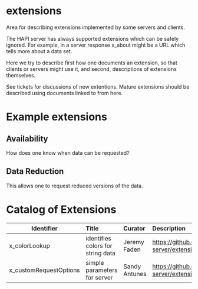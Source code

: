 # extensions
Area for describing extensions implemented by some servers and clients.

The HAPI server has always supported extensions which can be safely ignored.  For example, in 
a server response x_about might be a URL which tells more about a data set.

Here we try to describe first how one documents an extension, so that clients or servers might use
it, and second, descriptions of extensions themselves.

See tickets for discussions of new extentions.  Mature extensions should be described using documents linked to from here.

# Example extensions
## Availability
How does one know when data can be requested?

## Data Reduction
This allows one to request reduced versions of the data.

# Catalog of Extensions

| Identifier   |  Title  | Curator | Description |
|----------|:-------------|:------|:---|
| x_colorLookup | identifies colors for string data | Jeremy Faden | https://github.com/hapi-server/extensions/issues/2 |
| x_customRequestOptions | simple parameters for server | Sandy Antunes | https://github.com/hapi-server/extensions/issues/1 |
